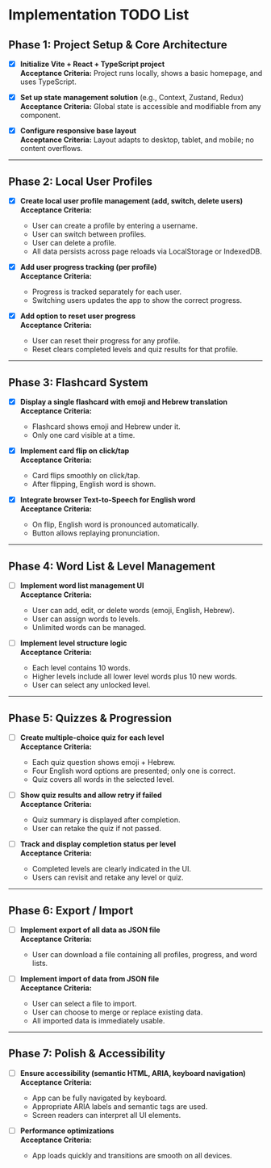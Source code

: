 # Implementation TODO List

## Phase 1: Project Setup & Core Architecture

- [x] **Initialize Vite + React + TypeScript project**  
  **Acceptance Criteria:** Project runs locally, shows a basic homepage, and uses TypeScript.

- [x] **Set up state management solution** (e.g., Context, Zustand, Redux)  
  **Acceptance Criteria:** Global state is accessible and modifiable from any component.

- [x] **Configure responsive base layout**  
  **Acceptance Criteria:** Layout adapts to desktop, tablet, and mobile; no content overflows.

---

## Phase 2: Local User Profiles

- [x] **Create local user profile management (add, switch, delete users)**  
  **Acceptance Criteria:**  
  - User can create a profile by entering a username.
  - User can switch between profiles.
  - User can delete a profile.
  - All data persists across page reloads via LocalStorage or IndexedDB.

- [x] **Add user progress tracking (per profile)**  
  **Acceptance Criteria:**  
  - Progress is tracked separately for each user.
  - Switching users updates the app to show the correct progress.

- [x] **Add option to reset user progress**  
  **Acceptance Criteria:**  
  - User can reset their progress for any profile.
  - Reset clears completed levels and quiz results for that profile.

---

## Phase 3: Flashcard System

- [x] **Display a single flashcard with emoji and Hebrew translation**  
  **Acceptance Criteria:**  
  - Flashcard shows emoji and Hebrew under it.
  - Only one card visible at a time.

- [x] **Implement card flip on click/tap**  
  **Acceptance Criteria:**  
  - Card flips smoothly on click/tap.
  - After flipping, English word is shown.

- [x] **Integrate browser Text-to-Speech for English word**  
  **Acceptance Criteria:**  
  - On flip, English word is pronounced automatically.
  - Button allows replaying pronunciation.

---

## Phase 4: Word List & Level Management

- [ ] **Implement word list management UI**  
  **Acceptance Criteria:**  
  - User can add, edit, or delete words (emoji, English, Hebrew).
  - User can assign words to levels.
  - Unlimited words can be managed.

- [ ] **Implement level structure logic**  
  **Acceptance Criteria:**  
  - Each level contains 10 words.
  - Higher levels include all lower level words plus 10 new words.
  - User can select any unlocked level.

---

## Phase 5: Quizzes & Progression

- [ ] **Create multiple-choice quiz for each level**  
  **Acceptance Criteria:**  
  - Each quiz question shows emoji + Hebrew.
  - Four English word options are presented; only one is correct.
  - Quiz covers all words in the selected level.

- [ ] **Show quiz results and allow retry if failed**  
  **Acceptance Criteria:**  
  - Quiz summary is displayed after completion.
  - User can retake the quiz if not passed.

- [ ] **Track and display completion status per level**  
  **Acceptance Criteria:**  
  - Completed levels are clearly indicated in the UI.
  - Users can revisit and retake any level or quiz.

---

## Phase 6: Export / Import

- [ ] **Implement export of all data as JSON file**  
  **Acceptance Criteria:**  
  - User can download a file containing all profiles, progress, and word lists.

- [ ] **Implement import of data from JSON file**  
  **Acceptance Criteria:**  
  - User can select a file to import.
  - User can choose to merge or replace existing data.
  - All imported data is immediately usable.

---

## Phase 7: Polish & Accessibility

- [ ] **Ensure accessibility (semantic HTML, ARIA, keyboard navigation)**  
  **Acceptance Criteria:**  
  - App can be fully navigated by keyboard.
  - Appropriate ARIA labels and semantic tags are used.
  - Screen readers can interpret all UI elements.

- [ ] **Performance optimizations**  
  **Acceptance Criteria:**  
  - App loads quickly and transitions are smooth on all devices.
